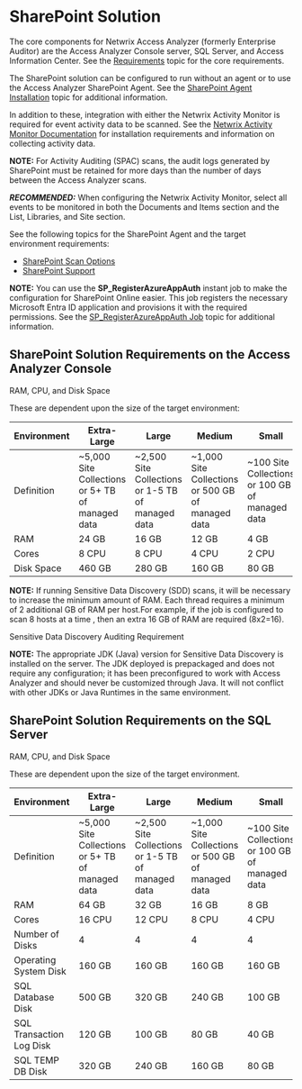# SharePoint Solution

The core components for Netwrix Access Analyzer (formerly Enterprise Auditor) are the Access
Analyzer Console server, SQL Server, and Access Information Center. See the
[Requirements](/docs/accessanalyzer/12.0/requirements/overview.md) topic for the core requirements.

The SharePoint solution can be configured to run without an agent or to use the Access Analyzer
SharePoint Agent. See the [SharePoint Agent Installation](/docs/accessanalyzer/12.0/install/sharepointagent/overview.md)
topic for additional information.

In addition to these, integration with either the Netwrix Activity Monitor is required for event
activity data to be scanned. See the
[Netwrix Activity Monitor Documentation](https://helpcenter.netwrix.com/category/activitymonitor)
for installation requirements and information on collecting activity data.

**NOTE:** For Activity Auditing (SPAC) scans, the audit logs generated by SharePoint must be
retained for more days than the number of days between the Access Analyzer scans.

**_RECOMMENDED:_** When configuring the Netwrix Activity Monitor, select all events to be monitored
in both the Documents and Items section and the List, Libraries, and Site section.

See the following topics for the SharePoint Agent and the target environment requirements:

- [SharePoint Scan Options](/docs/accessanalyzer/12.0/requirements/solutions/sharepoint/scanoptions.md)
- [SharePoint Support](/docs/accessanalyzer/12.0/requirements/target/sharepoint.md)

**NOTE:** You can use the **SP_RegisterAzureAppAuth** instant job to make the configuration for
SharePoint Online easier. This job registers the necessary Microsoft Entra ID application and
provisions it with the required permissions. See the
[SP_RegisterAzureAppAuth Job](/docs/accessanalyzer/12.0/admin/jobs/instantjobs/sp_registerazureappauth.md) topic for
additional information.

## SharePoint Solution Requirements on the Access Analyzer Console

RAM, CPU, and Disk Space

These are dependent upon the size of the target environment:

| Environment | Extra-Large                                      | Large                                             | Medium                                            | Small                                           |
| ----------- | ------------------------------------------------ | ------------------------------------------------- | ------------------------------------------------- | ----------------------------------------------- |
| Definition  | ~5,000 Site Collections or 5+ TB of managed data | ~2,500 Site Collections or 1-5 TB of managed data | ~1,000 Site Collections or 500 GB of managed data | ~100 Site Collections or 100 GB of managed data |
| RAM         | 24 GB                                            | 16 GB                                             | 12 GB                                             | 4 GB                                            |
| Cores       | 8 CPU                                            | 8 CPU                                             | 4 CPU                                             | 2 CPU                                           |
| Disk Space  | 460 GB                                           | 280 GB                                            | 160 GB                                            | 80 GB                                           |

**NOTE:** If running Sensitive Data Discovery (SDD) scans, it will be necessary to increase the
minimum amount of RAM. Each thread requires a minimum of 2 additional GB of RAM per host.For
example, if the job is configured to scan 8 hosts at a time , then an extra 16 GB of RAM are
required (8x2=16).

Sensitive Data Discovery Auditing Requirement

**NOTE:** The appropriate JDK (Java) version for Sensitive Data Discovery is installed on the
server. The JDK deployed is prepackaged and does not require any configuration; it has been
preconfigured to work with Access Analyzer and should never be customized through Java. It will not
conflict with other JDKs or Java Runtimes in the same environment.

## SharePoint Solution Requirements on the SQL Server

RAM, CPU, and Disk Space

These are dependent upon the size of the target environment.

| Environment              | Extra-Large                                      | Large                                             | Medium                                            | Small                                           |
| ------------------------ | ------------------------------------------------ | ------------------------------------------------- | ------------------------------------------------- | ----------------------------------------------- |
| Definition               | ~5,000 Site Collections or 5+ TB of managed data | ~2,500 Site Collections or 1-5 TB of managed data | ~1,000 Site Collections or 500 GB of managed data | ~100 Site Collections or 100 GB of managed data |
| RAM                      | 64 GB                                            | 32 GB                                             | 16 GB                                             | 8 GB                                            |
| Cores                    | 16 CPU                                           | 12 CPU                                            | 8 CPU                                             | 4 CPU                                           |
| Number of Disks          | 4                                                | 4                                                 | 4                                                 | 4                                               |
| Operating System Disk    | 160 GB                                           | 160 GB                                            | 160 GB                                            | 160 GB                                          |
| SQL Database Disk        | 500 GB                                           | 320 GB                                            | 240 GB                                            | 100 GB                                          |
| SQL Transaction Log Disk | 120 GB                                           | 100 GB                                            | 80 GB                                             | 40 GB                                           |
| SQL TEMP DB Disk         | 320 GB                                           | 240 GB                                            | 160 GB                                            | 80 GB                                           |

